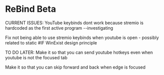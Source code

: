 # ReBind Beta

CURRENT ISSUES:
YouTube keybinds dont work because stremio is hardcoded as the first active program --investigating

Fix not being able to use stremio keybinds when youtube is open - possibly related to static #IF WinExist design principle


TO DO LATER:
Make it so that you can send youtube hotkeys even when youtube is not the focused tab

Make it so that you can skip forward and back when edge is focused